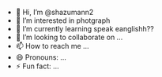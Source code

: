 - 👋 Hi, I’m @shazumann2
- 👀 I’m interested in photgraph
- 🌱 I’m currently learning speak eanglishh??
- 💞️ I’m looking to collaborate on ...
- 📫 How to reach me ...
- 😄 Pronouns: ...
- ⚡ Fun fact: ...

<!---
shazumann2/shazumann2 is a ✨ special ✨ repository because its `README.md` (this file) appears on your GitHub profile.
You can click the Preview link to take a look at your changes.
--->
